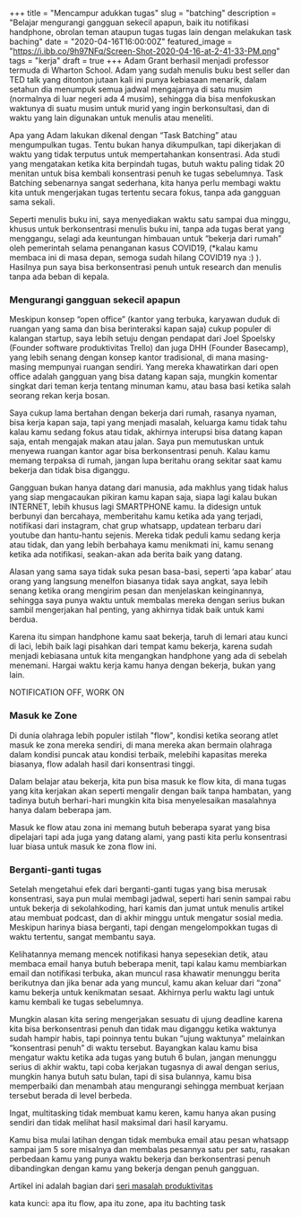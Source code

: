 +++
title = "Mencampur adukkan tugas"
slug = "batching"
description = "Belajar mengurangi gangguan sekecil apapun, baik itu notifikasi handphone, obrolan teman ataupun tugas tugas lain dengan melakukan task baching"
date = "2020-04-16T16:00:00Z"
featured_image = "https://i.ibb.co/9h97NFq/Screen-Shot-2020-04-16-at-2-41-33-PM.png"
tags = "kerja"
draft = true
+++ 
Adam Grant berhasil menjadi professor termuda di Wharton School. Adam yang sudah menulis buku best seller dan TED talk yang ditonton jutaan kali ini punya kebiasaan menarik,  dalam setahun dia menumpuk semua jadwal mengajarnya di satu musim (normalnya di luar negeri ada 4 musim), sehingga dia bisa menfokuskan waktunya di suatu musim untuk murid yang ingin berkonsultasi, dan di waktu yang lain digunakan untuk menulis atau meneliti.

Apa yang Adam lakukan dikenal dengan “Task Batching” atau mengumpulkan tugas. Tentu bukan hanya dikumpulkan, tapi dikerjakan di waktu yang tidak terputus untuk mempertahankan konsentrasi. Ada studi yang mengatakan ketika kita berpindah tugas, butuh waktu paling tidak 20 menitan untuk bisa kembali konsentrasi penuh ke tugas sebelumnya. Task Batching sebenarnya sangat sederhana, kita hanya perlu membagi waktu kita untuk mengerjakan tugas tertentu secara fokus, tanpa ada gangguan sama sekali.

Seperti menulis buku ini, saya menyediakan waktu satu sampai dua minggu, khusus untuk berkonsentrasi menulis buku ini, tanpa ada tugas berat yang menggangu, selagi ada keuntungan himbauan untuk “bekerja dari rumah” oleh pemerintah selama penanganan kasus COVID19, (*kalau kamu membaca ini di masa depan, semoga sudah hilang COVID19 nya :) ). Hasilnya pun saya bisa berkonsentrasi penuh untuk research dan menulis tanpa ada beban di kepala.

### Mengurangi gangguan sekecil apapun

Meskipun konsep “open office” (kantor yang terbuka, karyawan duduk di ruangan yang sama dan bisa berinteraksi kapan saja) cukup populer di kalangan startup, saya lebih setuju dengan pendapat dari Joel Spoelsky (Founder software produktivitas Trello) dan juga DHH (Founder Basecamp), yang lebih senang dengan konsep kantor tradisional, di mana masing-masing mempunyai ruangan sendiri. Yang mereka khawatirkan dari open office adalah gangguan yang bisa datang kapan saja, mungkin komentar singkat dari teman kerja tentang minuman kamu, atau basa basi ketika salah seorang rekan kerja bosan.

Saya cukup lama bertahan dengan bekerja dari rumah, rasanya nyaman, bisa kerja kapan saja, tapi yang menjadi masalah, keluarga kamu tidak tahu kalau kamu sedang fokus atau tidak, akhirnya interupsi bisa datang kapan saja, entah mengajak makan atau jalan. Saya pun memutuskan untuk menyewa ruangan kantor agar bisa berkonsentrasi penuh. Kalau kamu memang terpaksa di rumah, jangan lupa beritahu orang sekitar saat kamu bekerja dan tidak bisa diganggu.

Gangguan bukan hanya datang dari manusia, ada makhlus yang tidak halus yang siap mengacaukan pikiran kamu kapan saja, siapa lagi kalau bukan INTERNET, lebih khusus lagi SMARTPHONE kamu. Ia didesign untuk berbunyi dan bercahaya, memberitahu kamu ketika ada yang terjadi, notifikasi dari instagram, chat grup whatsapp, updatean terbaru dari youtube dan hantu-hantu sejenis. Mereka tidak peduli kamu sedang kerja atau tidak, dan yang lebih berbahaya kamu menikmati ini, kamu senang ketika ada notifikasi, seakan-akan ada berita baik yang datang.

Alasan yang sama saya tidak suka pesan basa-basi, seperti ‘apa kabar’ atau orang yang langsung menelfon biasanya tidak saya angkat, saya lebih senang ketika orang mengirim pesan dan menjelaskan keinginannya, sehingga saya punya waktu untuk membalas mereka dengan serius bukan sambil mengerjakan hal penting, yang akhirnya tidak baik untuk kami berdua.

Karena itu simpan handphone kamu saat bekerja, taruh di lemari atau kunci di laci, lebih baik lagi pisahkan dari tempat kamu bekerja, karena sudah menjadi kebiasana untuk kita mengangkan handphone yang ada di sebelah menemani.  Hargai waktu kerja kamu hanya dengan bekerja, bukan yang lain.

NOTIFICATION OFF, WORK ON

### Masuk ke Zone

Di dunia olahraga lebih populer istilah "flow", kondisi ketika seorang atlet masuk ke zona mereka sendiri, di mana mereka akan bermain olahraga dalam kondisi puncak atau kondisi terbaik, melebihi kapasitas mereka biasanya, flow adalah hasil dari konsentrasi tinggi.

Dalam belajar atau bekerja, kita pun bisa masuk ke flow kita, di mana tugas yang kita kerjakan akan seperti mengalir dengan baik tanpa hambatan, yang tadinya butuh berhari-hari mungkin kita bisa menyelesaikan masalahnya hanya dalam beberapa jam.

Masuk ke flow atau zona ini memang butuh beberapa syarat yang bisa dipelajari tapi ada juga yang datang alami, yang pasti kita perlu konsentrasi luar biasa untuk masuk ke zona flow ini. 

### Berganti-ganti tugas

Setelah mengetahui efek dari berganti-ganti tugas yang bisa merusak konsentrasi, saya pun mulai membagi jadwal, seperti hari senin sampai rabu untuk bekerja di sekolahkoding, hari kamis dan jumat untuk menulis artikel atau membuat podcast, dan di akhir minggu untuk mengatur sosial media. Meskipun harinya biasa berganti, tapi dengan mengelompokkan tugas di waktu tertentu, sangat membantu saya.

Kelihatannya memang mencek notifikasi hanya sepesekian detik, atau membaca email hanya butuh beberapa menit, tapi kalau kamu membiarkan email dan notifikasi terbuka, akan muncul rasa khawatir menunggu berita berikutnya dan jika benar ada yang muncul, kamu akan keluar dari “zona” kamu bekerja untuk kenikmatan sesaat. Akhirnya perlu waktu lagi untuk kamu kembali ke tugas sebelumnya.

Mungkin alasan kita sering mengerjakan sesuatu di ujung deadline karena kita bisa berkonsentrasi penuh dan tidak mau diganggu ketika waktunya sudah hampir habis, tapi poinnya tentu bukan “ujung waktunya” melainkan “konsentrasi penuh” di waktu tersebut.  Bayangkan kalau kamu bisa mengatur waktu ketika ada tugas yang butuh 6 bulan, jangan menunggu serius di akhir waktu, tapi coba kerjakan tugasnya di awal dengan serius, mungkin hanya butuh satu bulan, tapi di sisa bulannya, kamu bisa memperbaiki dan menambah atau mengurangi sehingga membuat kerjaan tersebut berada di level berbeda.

Ingat, multitasking tidak membuat kamu keren, kamu hanya akan pusing sendiri dan tidak melihat hasil maksimal dari hasil karyamu.

Kamu bisa mulai latihan dengan tidak membuka email atau pesan whatsapp sampai jam 5 sore misalnya dan membalas pesannya satu per satu, rasakan perbedaan kamu yang punya waktu bekerja dan berkonsentrasi penuh dibandingkan dengan kamu yang bekerja dengan penuh gangguan.

Artikel ini adalah bagian dari [seri masalah produktivitas](https://hilman.space/produktivitas/)

kata kunci: apa itu flow, apa itu zone, apa itu bachting task